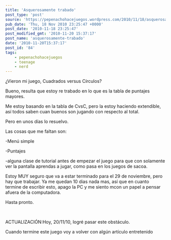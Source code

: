 ```yaml
---
title: 'Asquerosamente trabado'
post_type: 'post'
source: 'https://pepenachohacejuegos.wordpress.com/2010/11/18/asquerosamente-trabado/'
pub_date: 'Thu, 18 Nov 2010 23:25:47 +0000'
post_date: '2010-11-18 23:25:47'
post_modified_gmt: '2010-11-20 15:37:17'
post_name: 'asquerosamente-trabado'
date: '2010-11-20T15:37:17'
post_id: '84'
tags:
    - pepenachohacejuegos
    - teenage
    - nerd
---
```

¿Vieron mi juego, Cuadrados versus Círculos?

Bueno, resulta que estoy re trabado en lo que es la tabla de puntajes mayores.

Me estoy basando en la tabla de CvsC, pero la estoy haciendo extendible, así todos saben cuan buenos son jugando con respecto al total.

Pero en unos días lo resuelvo.

Las cosas que me faltan son:

-Menú simple

-Puntajes

-alguna clase de tutorial antes de empezar el juego para que con solamente ver la pantalla aprendas a jugar, como pasa en los juegos de sacoa.

Estoy MUY seguro que va a estar terminado para el 29 de noviembre, pero hay que trabajar. Ya me quedan 10 dias nada mas, así que en cuanto termine de escribir esto, apago la PC y me siento mcon un papel a pensar afuera de la computadora.

Hasta pronto.

&nbsp;

ACTUALIZACIÓN:Hoy, 20/11/10, logré pasar este obstáculo.

Cuando termine este juego voy a volver con algún artículo entretenido